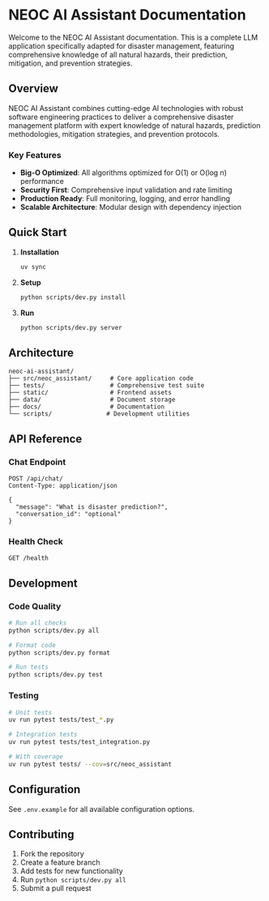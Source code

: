 # NEOC AI Assistant Documentation

Welcome to the NEOC AI Assistant documentation. This is a complete LLM application specifically adapted for disaster management, featuring comprehensive knowledge of all natural hazards, their prediction, mitigation, and prevention strategies.

## Overview

NEOC AI Assistant combines cutting-edge AI technologies with robust software engineering practices to deliver a comprehensive disaster management platform with expert knowledge of natural hazards, prediction methodologies, mitigation strategies, and prevention protocols.

### Key Features

- **Big-O Optimized**: All algorithms optimized for O(1) or O(log n) performance
- **Security First**: Comprehensive input validation and rate limiting
- **Production Ready**: Full monitoring, logging, and error handling
- **Scalable Architecture**: Modular design with dependency injection

## Quick Start

1. **Installation**
   ```bash
   uv sync
   ```

2. **Setup**
   ```bash
   python scripts/dev.py install
   ```

3. **Run**
   ```bash
   python scripts/dev.py server
   ```

## Architecture

```
neoc-ai-assistant/
├── src/neoc_assistant/     # Core application code
├── tests/                  # Comprehensive test suite
├── static/                 # Frontend assets
├── data/                   # Document storage
├── docs/                   # Documentation
└── scripts/               # Development utilities
```

## API Reference

### Chat Endpoint

```http
POST /api/chat/
Content-Type: application/json

{
  "message": "What is disaster prediction?",
  "conversation_id": "optional"
}
```

### Health Check

```http
GET /health
```

## Development

### Code Quality

```bash
# Run all checks
python scripts/dev.py all

# Format code
python scripts/dev.py format

# Run tests
python scripts/dev.py test
```

### Testing

```bash
# Unit tests
uv run pytest tests/test_*.py

# Integration tests
uv run pytest tests/test_integration.py

# With coverage
uv run pytest tests/ --cov=src/neoc_assistant
```

## Configuration

See `.env.example` for all available configuration options.

## Contributing

1. Fork the repository
2. Create a feature branch
3. Add tests for new functionality
4. Run `python scripts/dev.py all`
5. Submit a pull request